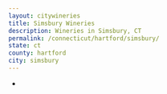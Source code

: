 ```yaml
---
layout: citywineries
title: Simsbury Wineries
description: Wineries in Simsbury, CT
permalink: /connecticut/hartford/simsbury/
state: ct
county: hartford
city: simsbury
---
```

-
